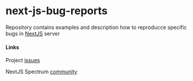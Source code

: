 # next-js-bug-reports
Repository contains examples and description how to reproducce specific bugs in [NextJS](https://github.com/zeit/next.js)
server

#### Links
Project [issues](https://github.com/zeit/next.js/issues)

NextJS Spectrum [community](https://spectrum.chat/next-js?tab=posts)
